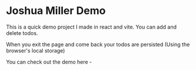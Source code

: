 # Joshua Miller Demo

This is a quick demo project I made in react and vite. 
You can add and delete todos. 

When you exit the page and come back your todos are persisted (Using the browser's local storage)

You can check out the demo here - 
